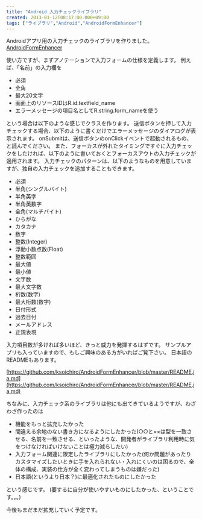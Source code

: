 ```yaml
---
title: "Android 入力チェックライブラリ"
created: 2013-01-12T08:17:00.000+09:00
tags: ["ライブラリ","Android","AndroidFormEnhancer"]
---
```

Androidアプリ用の入力チェックのライブラリを作りました。
[AndroidFormEnhancer](https://github.com/ksoichiro/AndroidFormEnhancer)

使い方ですが、まずアノテーションで入力フォームの仕様を定義します。
例えば、「名前」の入力欄を

- 必須
- 全角
- 最大20文字
- 画面上のリソースIDはR.id.textfield\_name
- エラーメッセージの項目名としてR.string.form\_nameを使う

という場合は以下のような感じでクラスを作ります。  送信ボタンを押して入力チェックする場合、以下のように書くだけでエラーメッセージのダイアログが表示されます。 onSubmitは、送信ボタンのonClickイベントで起動されるもの、と読んでください。  また、フォーカスが外れたタイミングですぐに入力チェックをしたければ、以下のように書いておくとフォーカスアウトの入力チェックが適用されます。  入力チェックのパターンは、以下のようなものを用意していますが、独自の入力チェックを追加することもできます。

- 必須
- 半角(シングルバイト)
- 半角英字
- 半角英数字
- 全角(マルチバイト)
- ひらがな
- カタカナ
- 数字
- 整数(Integer)
- 浮動小数点数(Float)
- 整数範囲
- 最大値
- 最小値
- 文字数
- 最大文字数
- 桁数(数字)
- 最大桁数(数字)
- 日付形式
- 過去日付
- メールアドレス
- 正規表現

入力項目数が多ければ多いほど、きっと威力を発揮するはずです。
サンプルアプリも入っていますので、もしご興味のある方がいればご覧下さい。
日本語のREADMEもあります。

[https://github.com/ksoichiro/AndroidFormEnhancer/blob/master/README.ja.md](https://github.com/ksoichiro/AndroidFormEnhancer/blob/master/README.ja.md)

ちなみに、入力チェック系のライブラリは他にも出てきているようですが、わざわざ作ったのは

- 機能をもっと拡充したかった
- 間違える余地のない書き方になるようにしたかった(○○と××は型を一致させる、名前を一致させる、といったような、開発者がライブラリ利用時に気をつけなければいけないことは極力減らしたい)
- 入力フォーム関連に限定したライブラリにしたかった(何か問題があったりカスタマイズしたいときに手を入れられない・入れにくいのは困るので、全体の構成、実装の仕方が全く変わってしまうものは嫌だった)
- 日本語(というより日本？)に最適化されたものにしたかった

という感じです。
(要するに自分が使いやすいものにしたかった、ということです。。。)

今後もまだまだ拡充していく予定です。
